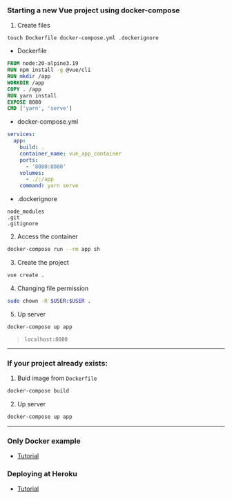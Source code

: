 ### Starting a new Vue project using docker-compose

1. Create files
```
touch Dockerfile docker-compose.yml .dockerignore
```

* Dockerfile
```dockerfile
FROM node:20-alpine3.19
RUN npm install -g @vue/cli
RUN mkdir /app
WORKDIR /app
COPY . /app
RUN yarn install
EXPOSE 8080
CMD ['yarn', 'serve']
```

* docker-compose.yml
```yml
services:
  app:
    build: .
    container_name: vue_app_container
    ports:
      - '8080:8080'
    volumes:
      - ./:/app
    command: yarn serve
```

* .dockerignore
```
node_modules
.git
.gitignore
```

2. Access the container
```bash
docker-compose run --rm app sh
```

3. Create the project
```bash
vue create .
```

4. Changing file permission

```bash
sudo chown -R $USER:$USER .
```

5. Up server

```bash
docker-compose up app
```
> `localhost:8080`


---


### If your project already exists:

1. Buid image from `Dockerfile`
```bash
docker-compose build
```

2. Up server

```bash
docker-compose up app
```

---

### Only Docker example
- [Tutorial](/only_docker.md)

### Deploying at Heroku
- [Tutorial](https://cli.vuejs.org/guide/deployment.html#heroku)
